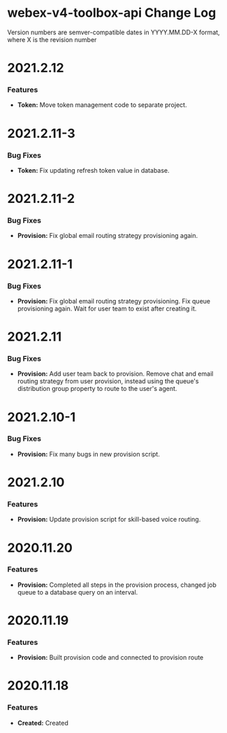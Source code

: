 # webex-v4-toolbox-api Change Log

Version numbers are semver-compatible dates in YYYY.MM.DD-X format,
where X is the revision number


# 2021.2.12

### Features
* **Token:** Move token management code to separate project.


# 2021.2.11-3

### Bug Fixes
* **Token:** Fix updating refresh token value in database.


# 2021.2.11-2

### Bug Fixes
* **Provision:** Fix global email routing strategy provisioning again.


# 2021.2.11-1

### Bug Fixes
* **Provision:** Fix global email routing strategy provisioning. Fix queue
provisioning again. Wait for user team to exist after creating it.


# 2021.2.11

### Bug Fixes
* **Provision:** Add user team back to provision. Remove chat and email routing
strategy from user provision, instead using the queue's distribution group 
property to route to the user's agent.


# 2021.2.10-1

### Bug Fixes
* **Provision:** Fix many bugs in new provision script.


# 2021.2.10

### Features
* **Provision:** Update provision script for skill-based voice routing.


# 2020.11.20

### Features
* **Provision:** Completed all steps in the provision process, changed job queue
to a database query on an interval.


# 2020.11.19

### Features
* **Provision:** Built provision code and connected to provision route


# 2020.11.18

### Features
* **Created:** Created